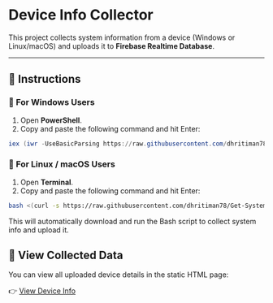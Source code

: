 # Device Info Collector

This project collects system information from a device (Windows or Linux/macOS) and uploads it to **Firebase Realtime Database**.

---

## 🚀 Instructions

### 🔹 For Windows Users

1. Open **PowerShell**.
2. Copy and paste the following command and hit Enter:

```powershell
iex (iwr -UseBasicParsing https://raw.githubusercontent.com/dhritiman78/Get-System-Info/main/fetchDetails.ps1)
```

### 🔹 For Linux / macOS Users

1. Open **Terminal**.
2. Copy and paste the following command and hit Enter:

```bash
bash <(curl -s https://raw.githubusercontent.com/dhritiman78/Get-System-Info/main/fetchDetails.sh)
```
This will automatically download and run the Bash script to collect system info and upload it.

## 🔹 View Collected Data

You can view all uploaded device details in the static HTML page:

👉 [View Device Info](https://dhritiman78.github.io/Get-System-Info/)
